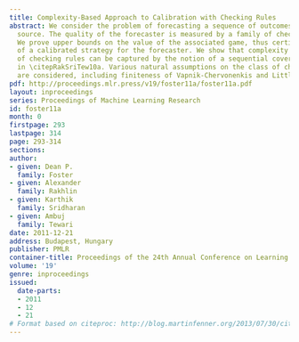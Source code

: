 ```yaml
---
title: Complexity-Based Approach to Calibration with Checking Rules
abstract: We consider the problem of forecasting a sequence of outcomes from an unknown
  source. The quality of the forecaster is measured by a family of checking rules.
  We prove upper bounds on the value of the associated game, thus certifying the existence
  of a calibrated strategy for the forecaster. We show that complexity of the family
  of checking rules can be captured by the notion of a sequential cover introduced
  in \citepRakSriTew10a. Various natural assumptions on the class of checking rules
  are considered, including finiteness of Vapnik-Chervonenkis and Littlestone’s dimensions.
pdf: http://proceedings.mlr.press/v19/foster11a/foster11a.pdf
layout: inproceedings
series: Proceedings of Machine Learning Research
id: foster11a
month: 0
firstpage: 293
lastpage: 314
page: 293-314
sections: 
author:
- given: Dean P.
  family: Foster
- given: Alexander
  family: Rakhlin
- given: Karthik
  family: Sridharan
- given: Ambuj
  family: Tewari
date: 2011-12-21
address: Budapest, Hungary
publisher: PMLR
container-title: Proceedings of the 24th Annual Conference on Learning Theory
volume: '19'
genre: inproceedings
issued:
  date-parts:
  - 2011
  - 12
  - 21
# Format based on citeproc: http://blog.martinfenner.org/2013/07/30/citeproc-yaml-for-bibliographies/
---
```

